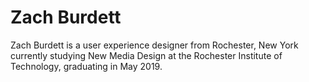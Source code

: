 # Zach Burdett
Zach Burdett is a user experience designer from Rochester, New York currently studying New Media Design at the Rochester Institute of Technology, graduating in May 2019.
